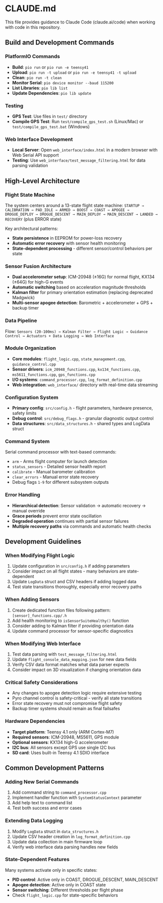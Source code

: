 # CLAUDE.md

This file provides guidance to Claude Code (claude.ai/code) when working with code in this repository.

## Build and Development Commands

### PlatformIO Commands
- **Build**: `pio run` or `pio run -e teensy41`
- **Upload**: `pio run -t upload` or `pio run -e teensy41 -t upload`
- **Clean**: `pio run -t clean`
- **Monitor Serial**: `pio device monitor --baud 115200`
- **List Libraries**: `pio lib list`
- **Update Dependencies**: `pio lib update`

### Testing
- **GPS Test**: Use files in `test/` directory
- **Compile GPS Test**: Run `test/compile_gps_test.sh` (Linux/Mac) or `test/compile_gps_test.bat` (Windows)

### Web Interface Development
- **Local Server**: Open `web_interface/index.html` in a modern browser with Web Serial API support
- **Testing**: Use `web_interface/test_message_filtering.html` for data parsing validation

## High-Level Architecture

### Flight State Machine
The system centers around a 13-state flight state machine:
`STARTUP → CALIBRATION → PAD_IDLE → ARMED → BOOST → COAST → APOGEE → DROGUE_DEPLOY → DROGUE_DESCENT → MAIN_DEPLOY → MAIN_DESCENT → LANDED → RECOVERY` (plus ERROR state)

Key architectural patterns:
- **State persistence** in EEPROM for power-loss recovery
- **Automatic error recovery** with sensor health monitoring
- **State-dependent processing** - different sensor/control behaviors per state

### Sensor Fusion Architecture
- **Dual accelerometer setup**: ICM-20948 (±16G) for normal flight, KX134 (±64G) for high-G events
- **Automatic switching** based on acceleration magnitude thresholds
- **Kalman filter** for primary orientation estimation (replacing deprecated Madgwick)
- **Multi-sensor apogee detection**: Barometric + accelerometer + GPS + backup timer

### Data Pipeline
Flow: `Sensors (20-100ms) → Kalman Filter → Flight Logic → Guidance Control → Actuators + Data Logging → Web Interface`

### Module Organization
- **Core modules**: `flight_logic.cpp`, `state_management.cpp`, `guidance_control.cpp`
- **Sensor drivers**: `icm_20948_functions.cpp`, `kx134_functions.cpp`, `ms5611_functions.cpp`, `gps_functions.cpp`
- **I/O systems**: `command_processor.cpp`, `log_format_definition.cpp`
- **Web integration**: `web_interface/` directory with real-time data streaming

### Configuration System
- **Primary config**: `src/config.h` - flight parameters, hardware presence, safety limits
- **Debug control**: `src/debug_flags.h` - granular diagnostic output control
- **Data structures**: `src/data_structures.h` - shared types and LogData struct

### Command System
Serial command processor with text-based commands:
- `arm` - Arms flight computer for launch detection
- `status_sensors` - Detailed sensor health report
- `calibrate` - Manual barometer calibration
- `clear_errors` - Manual error state recovery
- Debug flags `1-9` for different subsystem outputs

### Error Handling
- **Hierarchical detection**: Sensor validation → automatic recovery → manual override
- **Grace periods** prevent error state oscillation
- **Degraded operation** continues with partial sensor failures
- **Multiple recovery paths** via commands and automatic health checks

## Development Guidelines

### When Modifying Flight Logic
1. Update configuration in `src/config.h` if adding parameters
2. Consider impact on all flight states - many behaviors are state-dependent
3. Update `LogData` struct and CSV headers if adding logged data
4. Test state transitions thoroughly, especially error recovery paths

### When Adding Sensors
1. Create dedicated function files following pattern: `[sensor]_functions.cpp/.h`
2. Add health monitoring to `isSensorSuiteHealthy()` function
3. Consider adding to Kalman filter if providing orientation data
4. Update command processor for sensor-specific diagnostics

### When Modifying Web Interface
1. Test data parsing with `test_message_filtering.html`
2. Update `flight_console_data_mapping.json` for new data fields
3. Verify CSV data format matches what data parser expects
4. Consider impact on 3D visualization if changing orientation data

### Critical Safety Considerations
- Any changes to apogee detection logic require extensive testing
- Pyro channel control is safety-critical - verify all state transitions
- Error state recovery must not compromise flight safety
- Backup timer systems should remain as final failsafes

### Hardware Dependencies
- **Target platform**: Teensy 4.1 only (ARM Cortex-M7)
- **Required sensors**: ICM-20948, MS5611, GPS module
- **Optional sensors**: KX134 high-G accelerometer
- **I2C bus**: All sensors except GPS use single I2C bus
- **SD card**: Uses built-in Teensy 4.1 SDIO interface

## Common Development Patterns

### Adding New Serial Commands
1. Add command string to `command_processor.cpp`
2. Implement handler function with `SystemStatusContext` parameter
3. Add help text to command list
4. Test both success and error cases

### Extending Data Logging
1. Modify `LogData` struct in `data_structures.h`
2. Update CSV header creation in `log_format_definition.cpp`
3. Update data collection in main firmware loop
4. Verify web interface data parsing handles new fields

### State-Dependent Features
Many systems activate only in specific states:
- **PID control**: Active only in COAST, DROGUE_DESCENT, MAIN_DESCENT
- **Apogee detection**: Active only in COAST state
- **Sensor switching**: Different thresholds per flight phase
- Check `flight_logic.cpp` for state-specific behaviors

